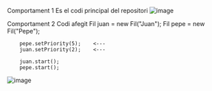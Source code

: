 Comportament 1
Es el codi principal del repositori
![image](https://github.com/user-attachments/assets/a5bfe5f7-d527-4a68-93f4-4b7987e009d8)

Comportament 2
Codi afegit
Fil juan = new Fil("Juan");
        Fil pepe = new Fil("Pepe");

        pepe.setPriority(5);    <---
        juan.setPriority(2);    <---

        juan.start();
        pepe.start();
![image](https://github.com/user-attachments/assets/e7770e4a-944b-4c88-9f85-9c989047c75d)

